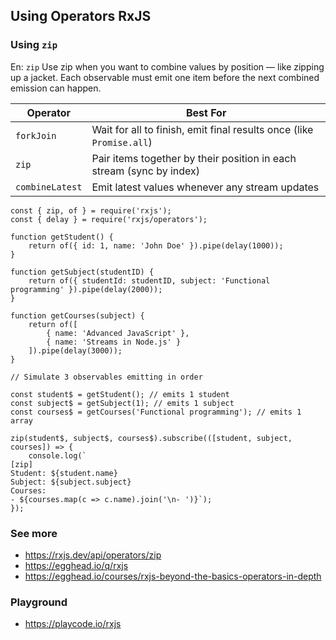 ## Using Operators RxJS

### Using `zip`

En: `zip` Use zip when you want to combine values by position — like zipping up a jacket. Each observable must emit one item before the next combined emission can happen.

| Operator       | Best For                                                                 |
|----------------|--------------------------------------------------------------------------|
| `forkJoin`     | Wait for all to finish, emit final results once (like `Promise.all`)     |
| `zip`          | Pair items together by their position in each stream (sync by index)     |
| `combineLatest`| Emit latest values whenever any stream updates                           |



```
const { zip, of } = require('rxjs');
const { delay } = require('rxjs/operators');

function getStudent() {
    return of({ id: 1, name: 'John Doe' }).pipe(delay(1000));
}

function getSubject(studentID) {
    return of({ studentId: studentID, subject: 'Functional programming' }).pipe(delay(2000));
}

function getCourses(subject) {
    return of([
        { name: 'Advanced JavaScript' },
        { name: 'Streams in Node.js' }
    ]).pipe(delay(3000));
}

// Simulate 3 observables emitting in order

const student$ = getStudent(); // emits 1 student
const subject$ = getSubject(1); // emits 1 subject
const courses$ = getCourses('Functional programming'); // emits 1 array

zip(student$, subject$, courses$).subscribe(([student, subject, courses]) => {
    console.log(`
[zip]
Student: ${student.name}
Subject: ${subject.subject}
Courses:
- ${courses.map(c => c.name).join('\n- ')}`);
});

```

### See more
- https://rxjs.dev/api/operators/zip
- https://egghead.io/q/rxjs
- https://egghead.io/courses/rxjs-beyond-the-basics-operators-in-depth

### Playground
- https://playcode.io/rxjs
